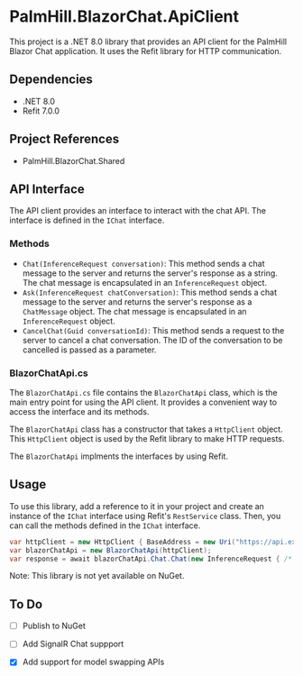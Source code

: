 ﻿# PalmHill.BlazorChat.ApiClient

This project is a .NET 8.0 library that provides an API client for the PalmHill Blazor Chat application. It uses the Refit library for HTTP communication.

## Dependencies
- .NET 8.0
- Refit 7.0.0

## Project References
- PalmHill.BlazorChat.Shared

## API Interface
The API client provides an interface to interact with the chat API. The interface is defined in the `IChat` interface.

### Methods
- `Chat(InferenceRequest conversation)`: This method sends a chat message to the server and returns the server's response as a string. The chat message is encapsulated in an `InferenceRequest` object.
- `Ask(InferenceRequest chatConversation)`: This method sends a chat message to the server and returns the server's response as a `ChatMessage` object. The chat message is encapsulated in an `InferenceRequest` object.
- `CancelChat(Guid conversationId)`: This method sends a request to the server to cancel a chat conversation. The ID of the conversation to be cancelled is passed as a parameter.

### BlazorChatApi.cs
The `BlazorChatApi.cs` file contains the `BlazorChatApi` class, which is the main entry point for using the API client. It provides a convenient way to access the interface and its methods.

The `BlazorChatApi` class has a constructor that takes a `HttpClient` object. This `HttpClient` object is used by the Refit library to make HTTP requests.

The `BlazorChatApi` implments the interfaces by using Refit.

## Usage
To use this library, add a reference to it in your project and create an instance of the `IChat` interface using Refit's `RestService` class. Then, you can call the methods defined in the `IChat` interface.

```csharp
var httpClient = new HttpClient { BaseAddress = new Uri("https://api.example.com") };
var blazorChatApi = new BlazorChatApi(httpClient);
var response = await blazorChatApi.Chat.Chat(new InferenceRequest { /* ... */ });
```

Note: This library is not yet available on NuGet.


## To Do
- [ ] Publish to NuGet
- [ ] Add SignalR Chat suppport
- [x] Add support for model swapping APIs

